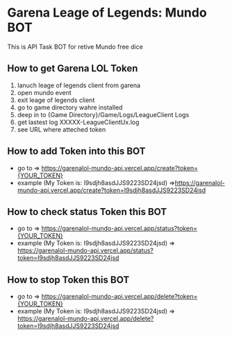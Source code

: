 # Garena Leage of Legends: Mundo BOT

This is API Task BOT for retive Mundo free dice

## How to get Garena LOL Token
1. lanuch leage of legends client from garena
3. open mundo event
4. exit leage of legends client
5. go to game directory wahre installed
6. deep in to {Game Directory}/Game/Logs/LeagueClient Logs
7. get lastest log XXXXX-LeagueClientUx.log
8. see URL where atteched token

## How to add Token into this BOT
- go to => https://garenalol-mundo-api.vercel.app/create?token={YOUR_TOKEN}
- example (My Token is: I9sdjh8asdJJS9223SD24jsd) =>https://garenalol-mundo-api.vercel.app/create?token=I9sdjh8asdJJS9223SD24jsd

## How to check status Token this BOT
- go to => https://garenalol-mundo-api.vercel.app/status?token={YOUR_TOKEN}
- example (My Token is: I9sdjh8asdJJS9223SD24jsd) => https://garenalol-mundo-api.vercel.app/status?token=I9sdjh8asdJJS9223SD24jsd

## How to stop Token this BOT
- go to => https://garenalol-mundo-api.vercel.app/delete?token={YOUR_TOKEN}
- example (My Token is: I9sdjh8asdJJS9223SD24jsd) => https://garenalol-mundo-api.vercel.app/delete?token=I9sdjh8asdJJS9223SD24jsd
